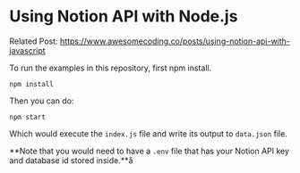 # Using Notion API with Node.js

Related Post: https://www.awesomecoding.co/posts/using-notion-api-with-javascript

To run the examples in this repository, first npm install.

```
npm install
```

Then you can do:

```
npm start
```

Which would execute the `index.js` file and write its output to `data.json` file.

**Note that you would need to have a `.env` file that has your Notion API key and database id stored inside.**å
